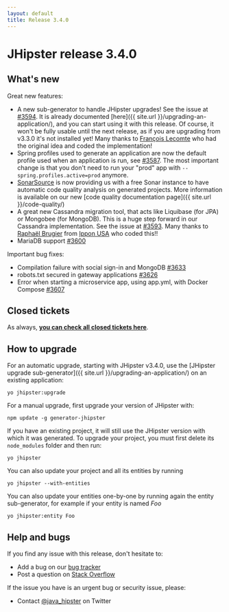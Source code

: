 ```yaml
---
layout: default
title: Release 3.4.0
---
```


JHipster release 3.4.0
==================

What's new
----------

Great new features:

- A new sub-generator to handle JHipster upgrades! See the issue at [#3594](https://github.com/bpmlabs/generator-jhipster/issues/3594). It is already documented
[here]({{ site.url }}/upgrading-an-application/), and you can start using it with this release. Of course, it won't be fully usable until the next release, as if you are upgrading from v3.3.0 it's not installed yet! Many thanks to [François Lecomte](https://github.com/lordlothar99) who had the original idea and coded the implementation!
- Spring profiles used to generate an application are now the default profile used when an application is run, see [#3587](https://github.com/bpmlabs/generator-jhipster/issues/3587). The most important change is that you don't need to run your "prod" app with `--spring.profiles.active=prod` anymore.
- [SonarSource](http://www.sonarsource.com/) is now providing us with a free Sonar instance to have automatic code quality analysis on generated projects. More information is available on our new [code quality documentation page]({{ site.url }}/code-quality/)
- A great new Cassandra migration tool, that acts like Liquibase (for JPA) or Mongobee (for MongoDB). This is a huge step forward in our Cassandra implementation. See the issue at [#3593](https://github.com/bpmlabs/generator-jhipster/issues/3593). Many thanks to [Raphaël Brugier](https://twitter.com/rbrugier) from [Ippon USA](http://www.ipponusa.com/) who coded this!!
- MariaDB support [#3600](https://github.com/bpmlabs/generator-jhipster/issues/3600)

Important bug fixes:

- Compilation failure with social sign-in and MongoDB [#3633](https://github.com/bpmlabs/generator-jhipster/issues/3633)
- robots.txt secured in gateway applications [#3626](https://github.com/bpmlabs/generator-jhipster/issues/3626)
- Error when starting a microservice app, using app.yml, with Docker Compose [#3607](https://github.com/bpmlabs/generator-jhipster/issues/3607)

Closed tickets
------------
As always, __[you can check all closed tickets here](https://github.com/bpmlabs/generator-jhipster/issues?q=milestone%3A3.4.0+is%3Aclosed)__.

How to upgrade
------------

For an automatic upgrade, starting with JHipster v3.4.0, use the [JHipster upgrade sub-generator]({{ site.url }}/upgrading-an-application/) on an existing application:

```
yo jhipster:upgrade
```

For a manual upgrade, first upgrade your version of JHipster with:

```
npm update -g generator-jhipster
```

If you have an existing project, it will still use the JHipster version with which it was generated.
To upgrade your project, you must first delete its `node_modules` folder and then run:

```
yo jhipster
```

You can also update your project and all its entities by running

```
yo jhipster --with-entities
```

You can also update your entities one-by-one by running again the entity sub-generator, for example if your entity is named _Foo_

```
yo jhipster:entity Foo
```

Help and bugs
--------------

If you find any issue with this release, don't hesitate to:

- Add a bug on our [bug tracker](https://github.com/bpmlabs/generator-jhipster/issues?state=open)
- Post a question on [Stack Overflow](http://stackoverflow.com/tags/bpmlabs/info)

If the issue you have is an urgent bug or security issue, please:

- Contact [@java_hipster](https://twitter.com/java_hipster) on Twitter
